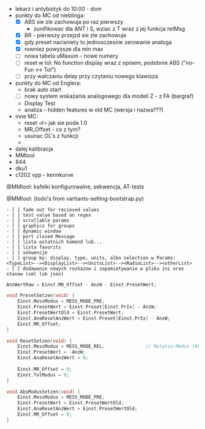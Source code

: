 - lekarz i antybiotyk do 10:00 - dom
- punkty do MC od nieblinga:
	- [x] ABS sie zle zachowuja po raz pierwszy
		- zunifikowac dla ANT i S, wziac z T wraz z jej funkcja retMsg
	- [x] BR - pierwszy przejzd sie zle zachowuje
	- [x] gdy preset nacisniety to jednosczesnie zerowanie analoga
	- [x] rowniez powyzsze dla min max
	- [ ] nowa tabela uMaxum - nowe numery
	- [ ] reset w tol: No function display wraz z opisem, podobnie ABS ("no-Fun <-> Tol")
	- [ ] przy walczaniu delay przy czytaniu nowego klawisza
- punkty do MC od Englera:
	- brak auto start
	- [ ] nowy system wskazania analogowego dla modeli Z - z FA (bargraf)
	- Display Test
	- analiza - hidden features w old MC (wersja i nazwa???)
- inne MC:
	-  reset `<F>` jak sie poda 1.0
	- MR_Offset - co z tym?
	- usunac OL's z funkcji
	- 
- dalej kalibracja
- MMtool
- 844
- dku1
- c1202 vpp - kennkurve

@MMtool: kafelki konfigurowalne, sekwencja, AT-tests

@MMtool: (todo's from vartiants-setting-bootstrap.py)
```
- [ ] fade out for recieved values
- [ ] test value based on regex
- [ ] scrollable params
- [ ] graphics for groups
- [ ] dynamic window
- [ ] port closed Message
- [ ] lista ostatnich komend lub...
- [ ] lista favorits
- [ ] sekwencje
- [ ] group by: display, type, units, albo selection w Params: <TypeList>--><DisplayList>--><UnitsList>--><RadioList>--><otherList>
- [ ] dodawanie nowych rozkazow i zapamietywanie w pliku ini oraz stanow (xml lub json)
```


```c
AnzWertRaw = Einst.MR_Offset - AnzW - Einst.PresetWert;
```

```c
void PresetSetzen(void) {
    Einst.MessModus = MESS_MODE_PRE;
    Einst.PresetWert = Einst.Preset[Einst.PrIx] - AnzW;
    Einst.PresetWertOld = Einst.PresetWert;
    Einst.AnaResetAnzWert = Einst.Preset[Einst.PrIx] - AnzW;
    Einst.MR_Offset;
}
```

```c
void ResetSetzen(void) {
    Einst.MessModus = MESS_MODE_REL;               // Relativ-Modus (ABS aus)
    Einst.PresetWert = -AnzW;
    Einst.AnaResetAnzWert = 0;
    
    Einst.MR_Offset = 0;
    Einst.TolModus = 0;
}
```

```c
void AbsModusSetzen(void) {
    Einst.MessModus = MESS_MODE_PRE;
    Einst.PresetWert = Einst.PresetWertOld;
    Einst.AnaResetAnzWert = Einst.PresetWertOld;
    Einst.MR_Offset = 0;
}
```